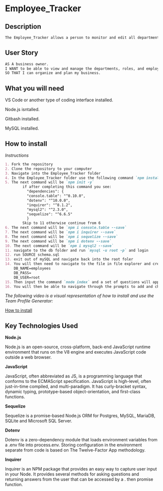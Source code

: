 # Employee_Tracker

## Description
```md
The Employee_Tracker allows a person to monitor and edit all department and employee roles in their company.
```

## User Story 

```md
AS A business owner.
I WANT to be able to view and manage the departments, roles, and employees in my company.
SO THAT I can organize and plan my business.
```

## What you will need

VS Code or another type of coding interface installed.

Node.js isntalled.

Gitbash installed.

MySQL installed.

## How to install

*Instructions*
```md
1. Fork the repository
2. Clone the repository to your computer
3. Navigate into the Employee_Tracker folder
4. In the Employee_Tracker folder use the following command `npm install`
5. The next command will be `npm init -y`
        if after completing this command you see: 
          "dependencies": {
          "console.table": "^0.10.0",
          "dotenv": "^10.0.0",
          "inquirer": "^8.1.2",
          "mysql2": "^2.3.0",
          "sequelize": "^6.6.5"
          }
        Skip to 11 otherwise continue from 6
6. The next command will be `npm i console.table --save`
7. The next command will be `npm i inquirer --save`
8. The next command will be `npm i sequelize --save`
9. The next command will be `npm i dotenv --save`
10. The next command will be `npm i mysql2 --save`
11. navigate to the db folder and run `mysql -u root -p` and login
12. run SOURCE schema.sql
13. exit out of mySQL and navigate back into the root foler
14. You will then need to navigate to the file in file explorer and create a .env file like the following and save it:
    DB_NAME=employees
    DB_PASS=
    DB_USER=root
15. Then input the command `node index` and a set of questions will appear.
16. You will then be able to navigate through the prompts to add and change employees and departments as you feel fit.
```

*The following video is a visual representation of how to install and use the Team Profile Generator:*

[How to install](https://youtu.be/T9FQ4aUUi6k)



## Key Technologies Used

**Node.js**

Node.js is an open-source, cross-platform, back-end JavaScript runtime environment that runs on the V8 engine and executes JavaScript code outside a web browser.

**JavaScript**

JavaScript, often abbreviated as JS, is a programming language that conforms to the ECMAScript specification. JavaScript is high-level, often just-in-time compiled,
and multi-paradigm. It has curly-bracket syntax, dynamic typing, prototype-based object-orientation, and first-class functions.

**Sequelize**

Sequelize is a promise-based Node.js ORM for Postgres, MySQL, MariaDB, SQLite and Microsoft SQL Server.

**Dotenv**

Dotenv is a zero-dependency module that loads environment variables from a .env file into process.env. Storing configuration in the environment separate from code is based on The Twelve-Factor App methodology.

**Inquirer**

Inquirer is an NPM package that provides an easy way to capture user input in your Node. It provides several methods for asking questions and returning answers from the user that can be accessed by a . then promise function.
